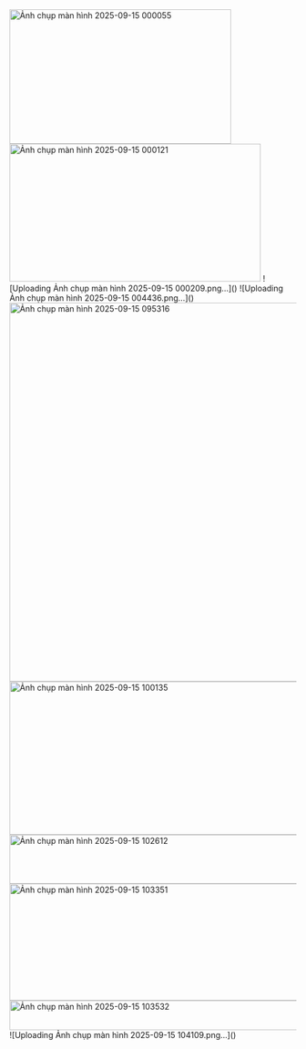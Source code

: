 <img width="389" height="236" alt="Ảnh chụp màn hình 2025-09-15 000055" src="https://github.com/user-attachments/assets/a7173a72-9630-4eed-9bb6-123b3bce8672" />
<img width="441" height="242" alt="Ảnh chụp màn hình 2025-09-15 000121" src="https://github.com/user-attachments/assets/40297748-776f-40d2-8afa-f21eb0a7b9df" />
![Uploading Ảnh chụp màn hình 2025-09-15 000209.png…]()
![Uploading Ảnh chụp màn hình 2025-09-15 004436.png…]()
<img width="856" height="665" alt="Ảnh chụp màn hình 2025-09-15 095316" src="https://github.com/user-attachments/assets/385fc2a6-a4f5-46fa-8f15-15d8b604b2c3" />
<img width="679" height="269" alt="Ảnh chụp màn hình 2025-09-15 100135" src="https://github.com/user-attachments/assets/809c0b9e-fa22-4a85-b9b1-56a5435f6022" />
<img width="811" height="86" alt="Ảnh chụp màn hình 2025-09-15 102612" src="https://github.com/user-attachments/assets/1417e930-f8ea-452a-aa0f-6d2123b5ed18" />
<img width="669" height="205" alt="Ảnh chụp màn hình 2025-09-15 103351" src="https://github.com/user-attachments/assets/b48aa29e-66d6-491a-a379-52f6dec11264" />
<img width="784" height="52" alt="Ảnh chụp màn hình 2025-09-15 103532" src="https://github.com/user-attachments/assets/29d3ea81-0155-4fdb-a70e-983428dd8c11" />
![Uploading Ảnh chụp màn hình 2025-09-15 104109.png…]()
